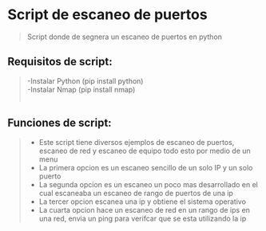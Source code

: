 # Script de escaneo de puertos
> Script donde de segnera un escaneo de puertos en python

## Requisitos de script:
>-Instalar Python (pip install python)<br>
>-Instalar Nmap (pip install nmap)<br><br>

## Funciones de script:
>- Este script tiene diversos ejemplos de escaneo de puertos, escaneo de red y escaneo de equipo todo esto por medio de un menu<br>
>- La primera opcion es un escaneo sencillo de un solo IP y un solo puerto<br>
>- La segunda opcion es un escaneo un poco mas desarrollado en el cual escaneaba un escaneo de rango de puertos de una ip<br>
>- La tercer opcion escanea una ip y obtiene el sistema operativo <br>
>- La cuarta opcion hace un escaneo de red en un rango de ips en una red, envia un ping para verifcar que se esta utilizando la ip

